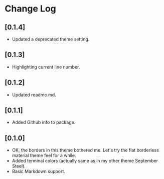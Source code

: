 # Change Log

## [0.1.4]

- Updated a deprecated theme setting.

## [0.1.3]

- Highlighting current line number.

## [0.1.2]

- Updated readme.md.

## [0.1.1]

- Added Github info to package.

## [0.1.0]

- OK, the borders in this theme bothered me. Let's try the flat borderless material theme feel for a while.
- Added terminal colors (actually same as in my other theme September Steel).
- Basic Markdown support.
